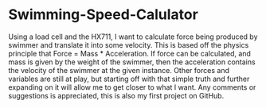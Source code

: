 # Swimming-Speed-Calulator
Using a load cell and the HX711, I want to calculate force being produced by swimmer and translate it into some velocity. This is based off the physics principle that Force = Mass * Acceleration. If force can be calculated, and mass is given by the weight of the swimmer, then the acceleration contains the velocity of the swimmer at the given instance. Other forces and variables are still at play, but starting off with that simple truth and further expanding on it will allow me to get closer to what I want. Any comments or suggestions is appreciated, this is also my first project on GitHub.
